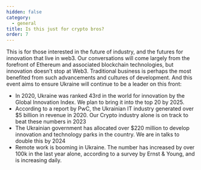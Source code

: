 ```yaml
---
hidden: false
category:
  - general
title: Is this just for crypto bros?
order: 7
---
```



This is for those interested in the future of industry, and the futures for innovation that live in web3. Our conversations will come largely from the forefront of Ethereum and associated blockchain technologies, but innovation doesn’t stop at Web3. Traditional business is perhaps the most benefited from such advancements and cultures of development. And this event aims to ensure Ukraine will continue to be a leader on this front:

* In 2020, Ukraine was ranked 43rd in the world for innovation by the Global Innovation Index. We plan to bring it into the top 20 by 2025.
* According to a report by PwC, the Ukrainian IT industry generated over $5 billion in revenue in 2020. Our Crypto industry alone is on track to beat these numbers in 2023
* The Ukrainian government has allocated over $220 million to develop innovation and technology parks in the country. We are in talks to double this by 2024
* Remote work is booming in Ukraine. The number has increased by over 100k in the last year alone, according to a survey by Ernst & Young, and is increasing daily.